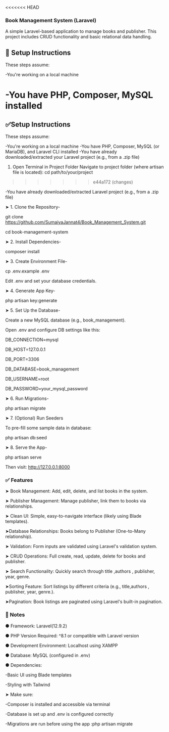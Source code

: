 

<<<<<<< HEAD
### Book Management System (Laravel)

A simple Laravel-based application to manage books and publisher. This project includes CRUD functionality and basic relational data handling.

## 🚀 Setup Instructions
These steps assume:

-You're working on a local machine

-You have PHP, Composer, MySQL installed
=======
## ✅Setup Instructions 

These steps assume:

-You're working on a local machine
-You have PHP, Composer, MySQL (or MariaDB), and Laravel CLI installed
-You have already downloaded/extracted your Laravel project (e.g., from a .zip file)

1. Open Terminal in Project Folder
Navigate to project folder (where artisan file is located):
cd path/to/your/project

>>>>>>> e44a172 (changes)

-You have already downloaded/extracted Laravel project (e.g., from a .zip file)

➤ 1. Clone the Repository-

git clone https://github.com/SumaiyaJannat4/Book_Management_System.git

cd book-management-system


➤ 2. Install Dependencies-

composer install


➤ 3. Create Environment File-

cp .env.example .env

Edit .env and set your database credentials.


➤ 4. Generate App Key-

php artisan key:generate

➤ 5. Set Up the Database-

Create a new MySQL database (e.g., book_management).

Open .env and configure DB settings like this:

DB_CONNECTION=mysql

DB_HOST=127.0.0.1

DB_PORT=3306

DB_DATABASE=book_management

DB_USERNAME=root

DB_PASSWORD=your_mysql_password

➤ 6. Run Migrations-

php artisan migrate

➤ 7. (Optional) Run Seeders

To pre-fill some sample data in database:

php artisan db:seed

➤ 8. Serve the App-

php artisan serve

Then visit: http://127.0.0.1:8000


### ✅ Features
➤ Book Management: 
Add, edit, delete, and list books in the system.

➤ Publisher Management: 
Manage publisher, link them to books via relationships.

➤ Clean UI: 
Simple, easy-to-navigate interface (likely using Blade templates).

➤Database Relationships: 
Books belong to Publisher (One-to-Many relationship).

➤ Validation: 
Form inputs are validated using Laravel's validation system.

➤ CRUD Operations: 
Full create, read, update, delete for books and publisher.

➤ Search Functionality: 
Quickly search through title ,authors , publisher, year, genre.

➤Sorting Feature: 
Sort listings by different criteria (e.g., title,authors , publisher, year, genre.).

➤Pagination: 
Book listings are paginated using Laravel's built-in pagination.



### 📝 Notes
● Framework: Laravel(12.9.2)

● PHP Version Required: ^8.1 or compatible with Laravel version

● Development Environment: Localhost using XAMPP

● Database: MySQL (configured in .env)

● Dependencies:

   -Basic UI using Blade templates
   
   -Styling with Tailwind 

➤ Make sure:

-Composer is installed and accessible via terminal

-Database is set up and .env is configured correctly

-Migrations are run before using the app :php artisan migrate


